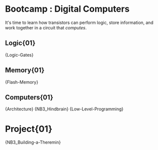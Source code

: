 # Bootcamp : Digital Computers
It's time to learn how transistors can perform logic, store information, and work together in a circuit that *computes*.

## Logic{01}
{Logic-Gates}

## Memory{01}
{Flash-Memory}

## Computers{01}
{Architecture}
{NB3_Hindbrain}
{Low-Level-Programming}

# Project{01}
{NB3_Building-a-Theremin}
